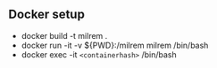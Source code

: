 
## Docker setup
* docker build -t milrem .
* docker run -it -v ${PWD}:/milrem milrem /bin/bash
* docker exec -it `<containerhash>` /bin/bash
